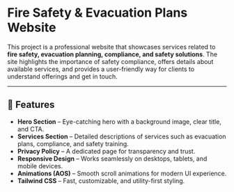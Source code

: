 # Fire Safety & Evacuation Plans Website  

This project is a professional website that showcases services related to **fire safety, evacuation planning, compliance, and safety solutions**. The site highlights the importance of safety compliance, offers details about available services, and provides a user-friendly way for clients to understand offerings and get in touch.  

---

## 🚀 Features  

- **Hero Section** – Eye-catching hero with a background image, clear title, and CTA.  
- **Services Section** – Detailed descriptions of services such as evacuation plans, compliance, and safety training.  
- **Privacy Policy** – A dedicated page for transparency and trust.  
- **Responsive Design** – Works seamlessly on desktops, tablets, and mobile devices.  
- **Animations (AOS)** – Smooth scroll animations for modern UI experience.  
- **Tailwind CSS** – Fast, customizable, and utility-first styling.  
